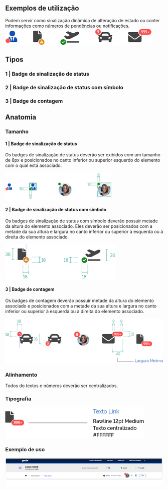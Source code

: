 ## Exemplos de utilização

Podem servir como sinalização dinâmica de alteração de estado ou conter informações como números de pendências ou notificações.  
![Badge Exemplos de Utilização](imagens/badge_exemplos.png)

## Tipos

### 1 | Badge de sinalização de status

### 2 | Badge de sinalização de status com símbolo

### 3 | Badge de contagem

## Anatomia

### Tamanho

#### 1 | Badge de sinalização de status

Os badges de sinalização de status deverão ser exibidos com um tamanho de 8px e posicionados no canto inferior ou superior esquerdo do elemento com o qual está associado.

![Badge de sinalização de status](imagens/badge_sinalizacao_status_anatomia.png)

#### 2 | Badge de sinalização de status com símbolo

Os badges de sinalização de status com símbolo deverão possuir metade da altura do elemento associado. Eles deverão ser posicionados com a metade da sua altura e largura no canto inferior ou superior à esquerda ou à direita do elemento associado.

![Badge de sinalização de status com símbolo](imagens/badge_sinalizacao_status_simbolo_anatomia.png)

#### 3 | Badge de contagem

Os badges de contagem deverão possuir metade da altura do elemento associado e posicionados com a metade da sua altura e largura no canto inferior ou superior à esquerda ou à direita do elemento associado.

![Badge de contagem](imagens/badge_contagem_anatomia.png)

### Alinhamento

Todos do textos e números deverão ser centralizados.

### Tipografia

![Badge de contagem](imagens/badge_tipografia.png)

### Exemplo de uso

![Badge Exemplo de uso](imagens/badge_exemplos_uso.png)
